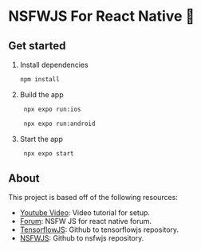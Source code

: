 # NSFWJS For React Native 👋

## Get started

1. Install dependencies

   ```bash
   npm install
   ```
2. Build the app
   ```bash
    npx expo run:ios
   ```
   ```bash
    npx expo run:android
   ```
3. Start the app

   ```bash
    npx expo start
   ```

## About

This project is based off of the following resources:

- [Youtube Video](https://youtu.be/VDbmCKguvkI): Video tutorial for setup.
- [Forum](https://shift.infinite.red/nsfw-js-for-react-native-a37c9ba45fe9): NSFW JS for react native forum.
- [TensorflowJS](https://github.com/tensorflow/tfjs/tree/master/tfjs-react-native): Github to tensorflowjs repository.
- [NSFWJS](https://github.com/infinitered/nsfwjs): Github to nsfwjs repository.
